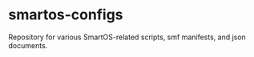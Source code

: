 smartos-configs
===============

Repository for various SmartOS-related scripts, smf manifests, and json documents.
